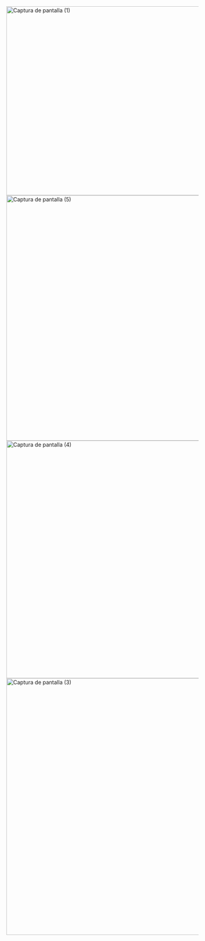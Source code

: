 <img width="813" height="494" alt="Captura de pantalla (1)" src="https://github.com/user-attachments/assets/33f00cfb-adc4-460e-a199-a1331d50a31a" />
<img width="1093" height="641" alt="Captura de pantalla (5)" src="https://github.com/user-attachments/assets/1a53e285-fdc2-4f38-9565-1d4454e0a823" />
<img width="1068" height="621" alt="Captura de pantalla (4)" src="https://github.com/user-attachments/assets/89b8628a-f2ee-47a4-ba61-53daf0a99a69" />
<img width="1155" height="671" alt="Captura de pantalla (3)" src="https://github.com/user-attachments/assets/528e1b2a-743f-40f0-af3a-d28e158a1635" />
